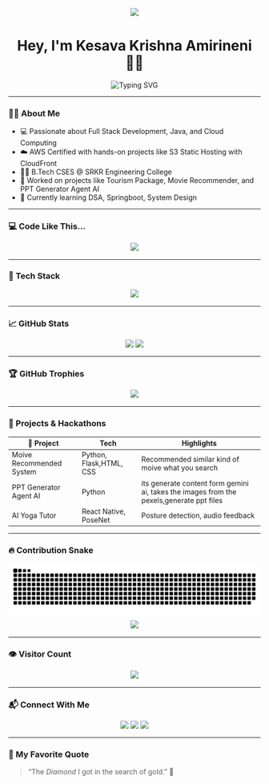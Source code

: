 <!-- Center waving hand -->
<p align="center">
  <img src="https://raw.githubusercontent.com/aemmadi/aemmadi/master/wave.gif" width="60px" />
</p>

<h1 align="center">Hey, I'm Kesava Krishna Amirineni 👨‍💻</h1>

<p align="center">
  <img src="https://readme-typing-svg.demolab.com?font=Fira+Code&weight=500&pause=1000&color=00F7FF&center=true&vCenter=true&width=600&lines=Frontend+%F0%9F%9A%80+React.js+%7C+CSS+%7C+JavaScript;Backend+%E2%9A%99%EF%B8%8F+Spring+Boot+%7C+Django+%7C+Node.js;Always+Learning+%F0%9F%93%9A+and+Building+%F0%9F%9A%80" alt="Typing SVG" />
</p>


---

### 👨‍💻 About Me

- 💻 Passionate about Full Stack Development, Java, and Cloud Computing
- ☁️ AWS Certified with hands-on projects like S3 Static Hosting with CloudFront
- 🧑‍🎓 B.Tech CSES @ SRKR Engineering College
- 🚀 Worked on projects like Tourism Package, Movie Recommender, and PPT Generator Agent AI
- 🧠 Currently learning DSA, Springboot, System Design

---

### 💻 Code Like This...

<p align="center">
  <img src="https://media.giphy.com/media/qgQUggAC3Pfv687qPC/giphy.gif" width="450">
</p>

---

### 🚀 Tech Stack

<p align="center">
  <img src="https://skillicons.dev/icons?i=js,ts,react,nextjs,redux,tailwind,java,python,nodejs,express,django,mongodb,mysql,figma,androidstudio,firebase,github,vscode&theme=dark" />
</p>

---

### 📈 GitHub Stats

<p align="center">
  <img src="https://github-readme-stats.vercel.app/api?username=krishnakesav007&theme=merko&show_icons=true" height="180px"/>
  <img src="https://streak-stats.demolab.com?user=krishnakesav007&theme=merko&hide_border=true" height="180px"/>
</p>

---

### 🏆 GitHub Trophies

<p align="center">
  <img src="https://github-profile-trophy.vercel.app/?username=krishnakesav007&theme=radical&no-bg=true&no-frame=true&column=6" />
</p>

---

### 🧠 Projects & Hackathons

| 🚀 Project | Tech | Highlights |
|--|--|--|
| Moive Recommended System | Python, Flask,HTML, CSS | Recommended similar kind of moive  what you search |
| PPT Generator Agent AI | Python | its generate content form gemini ai, takes the images from the pexels,generate ppt files |
| AI Yoga Tutor | React Native, PoseNet | Posture detection, audio feedback |

---

### 🔥 Contribution Snake

<p align="center">
  <img src="https://github.com/Platane/snk/raw/output/github-contribution-grid-snake.svg" />
  <br>
  <img src="https://user-images.githubusercontent.com/74038190/213876685-4e82f6cd-3f3e-42aa-90c3-641d35f3e6ec.gif" width="500"/>
</p>

---

### 👁️ Visitor Count

<p align="center">
  <img src="https://komarev.com/ghpvc/?username=krishnakesav007&label=Profile+Views&color=brightgreen" />
</p>

---

### 📬 Connect With Me

<p align="center">
  <a href="mailto:krishnakesav143@gmail.com"><img src="https://img.shields.io/badge/-Email-%23D14836?style=for-the-badge&logo=gmail&logoColor=white" /></a>
  <a href="{https://www.linkedin.com/in/kesava-krishna-amirineni-2b6b66255/"><img src="https://img.shields.io/badge/-LinkedIn-%230077B5?style=for-the-badge&logo=linkedin&logoColor=white" /></a>
  <a href="https://github.com/krishnakesav007"><img src="https://img.shields.io/badge/-GitHub-%2312100E?style=for-the-badge&logo=github&logoColor=white" /></a>
</p>

---

### 💎 My Favorite Quote

> “The *Diamond* I got in the search of gold.” 💎
